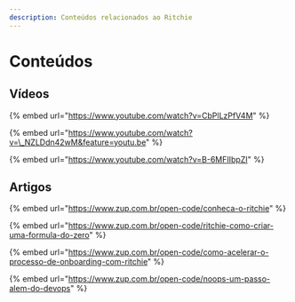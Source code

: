 ```yaml
---
description: Conteúdos relacionados ao Ritchie
---
```


# Conteúdos

## Vídeos

{% embed url="https://www.youtube.com/watch?v=CbPlLzPfV4M" %}

{% embed url="https://www.youtube.com/watch?v=\_NZLDdn42wM&feature=youtu.be" %}

{% embed url="https://www.youtube.com/watch?v=B-6MFIIbpZI" %}



## Artigos

{% embed url="https://www.zup.com.br/open-code/conheca-o-ritchie" %}

{% embed url="https://www.zup.com.br/open-code/ritchie-como-criar-uma-formula-do-zero" %}

{% embed url="https://www.zup.com.br/open-code/como-acelerar-o-processo-de-onboarding-com-ritchie" %}

{% embed url="https://www.zup.com.br/open-code/noops-um-passo-alem-do-devops" %}


